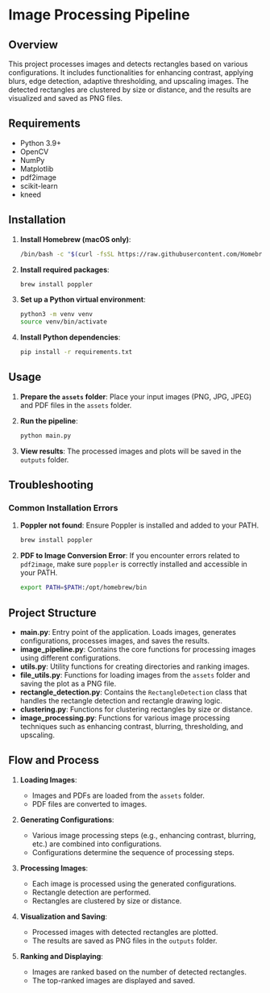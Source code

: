 # Image Processing Pipeline

## Overview

This project processes images and detects rectangles based on various configurations. It includes functionalities for
enhancing contrast, applying blurs, edge detection, adaptive thresholding, and upscaling images. The detected rectangles
are clustered by size or distance, and the results are visualized and saved as PNG files.

## Requirements

- Python 3.9+
- OpenCV
- NumPy
- Matplotlib
- pdf2image
- scikit-learn
- kneed

## Installation

1. **Install Homebrew (macOS only)**:
    ```sh
    /bin/bash -c "$(curl -fsSL https://raw.githubusercontent.com/Homebrew/install/HEAD/install.sh)"
    ```

2. **Install required packages**:
    ```sh
    brew install poppler
    ```

3. **Set up a Python virtual environment**:
    ```sh
    python3 -m venv venv
    source venv/bin/activate
    ```

4. **Install Python dependencies**:
    ```sh
    pip install -r requirements.txt
    ```

## Usage

1. **Prepare the `assets` folder**:
   Place your input images (PNG, JPG, JPEG) and PDF files in the `assets` folder.

2. **Run the pipeline**:
    ```sh
    python main.py
    ```

3. **View results**:
   The processed images and plots will be saved in the `outputs` folder.

## Troubleshooting

### Common Installation Errors

1. **Poppler not found**:
   Ensure Poppler is installed and added to your PATH.
    ```sh
    brew install poppler
    ```

2. **PDF to Image Conversion Error**:
   If you encounter errors related to `pdf2image`, make sure `poppler` is correctly installed and accessible in your
   PATH.
    ```sh
    export PATH=$PATH:/opt/homebrew/bin
    ```

## Project Structure

- **main.py**: Entry point of the application. Loads images, generates configurations, processes images, and saves the
  results.
- **image_pipeline.py**: Contains the core functions for processing images using different configurations.
- **utils.py**: Utility functions for creating directories and ranking images.
- **file_utils.py**: Functions for loading images from the `assets` folder and saving the plot as a PNG file.
- **rectangle_detection.py**: Contains the `RectangleDetection` class that handles the rectangle detection and rectangle drawing logic.
- **clustering.py**: Functions for clustering rectangles by size or distance.
- **image_processing.py**: Functions for various image processing techniques such as enhancing contrast, blurring,
  thresholding, and upscaling.

## Flow and Process

1. **Loading Images**:
    - Images and PDFs are loaded from the `assets` folder.
    - PDF files are converted to images.

2. **Generating Configurations**:
    - Various image processing steps (e.g., enhancing contrast, blurring, etc.) are combined into configurations.
    - Configurations determine the sequence of processing steps.

3. **Processing Images**:
    - Each image is processed using the generated configurations.
    - Rectangle detection are performed.
    - Rectangles are clustered by size or distance.

4. **Visualization and Saving**:
    - Processed images with detected rectangles are plotted.
    - The results are saved as PNG files in the `outputs` folder.

5. **Ranking and Displaying**:
    - Images are ranked based on the number of detected rectangles.
    - The top-ranked images are displayed and saved.
